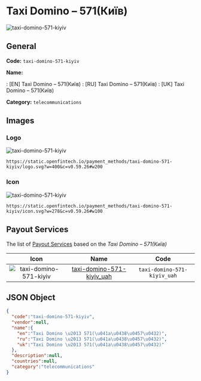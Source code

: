 
# Taxi Domino – 571(Київ) 
![taxi-domino-571-kiyiv](https://static.openfintech.io/payment_methods/taxi-domino-571-kiyiv/logo.svg?w=400&c=v0.59.26#w200)  

## General 
**Code:** `taxi-domino-571-kiyiv` 
 
**Name:** 
 
:	[EN] Taxi Domino – 571(Київ) 
:	[RU] Taxi Domino – 571(Київ) 
:	[UK] Taxi Domino – 571(Київ) 
 
**Category:** `telecommunications` 
 

## Images 

### Logo 
![taxi-domino-571-kiyiv](https://static.openfintech.io/payment_methods/taxi-domino-571-kiyiv/logo.svg?w=400&c=v0.59.26#w200)  

```
https://static.openfintech.io/payment_methods/taxi-domino-571-kiyiv/logo.svg?w=400&c=v0.59.26#w200
```  

### Icon 
![taxi-domino-571-kiyiv](https://static.openfintech.io/payment_methods/taxi-domino-571-kiyiv/icon.svg?w=278&c=v0.59.26#w100)  

```
https://static.openfintech.io/payment_methods/taxi-domino-571-kiyiv/icon.svg?w=278&c=v0.59.26#w100
```  

## Payout Services 
 
The list of [Payout Services](/payout-services/) based on the _Taxi Domino – 571(Київ)_ 

|Icon|Name|Code| 
|:---:|:---:|:---:| 
|![taxi-domino-571-kiyiv](https://static.openfintech.io/payout_methods/taxi-domino-571-kiyiv/icon.svg?w=278&c=v0.59.26#w40) |[taxi-domino-571-kiyiv_uah](/payout-services/taxi-domino-571-kiyiv_uah/)|`taxi-domino-571-kiyiv_uah`| 
 

## JSON Object 

```json
{
  "code":"taxi-domino-571-kiyiv",
  "vendor":null,
  "name":{
    "en":"Taxi Domino \u2013 571(\u041a\u0438\u0457\u0432)",
    "ru":"Taxi Domino \u2013 571(\u041a\u0438\u0457\u0432)",
    "uk":"Taxi Domino \u2013 571(\u041a\u0438\u0457\u0432)"
  },
  "description":null,
  "countries":null,
  "category":"telecommunications"
}
```  
